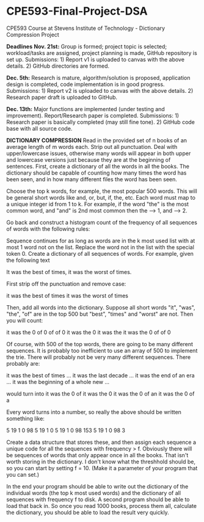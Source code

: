 # CPE593-Final-Project-DSA
CPE593 Course at Stevens Institute of Technology - Dictionary Compression Project

**Deadlines**
**Nov. 21st:** Group is formed; project topic is selected; workload/tasks are assigned,
project planning is made, GitHub repository is set up. Submissions: 1) Report v1
is uploaded to canvas with the above details. 2) GitHub directories are formed.

**Dec. 5th:** Research is mature, algorithm/solution is proposed, application design is
completed, code implementation is in good progress. Submissions: 1) Report v2
is uploaded to canvas with the above details. 2) Research paper draft is uploaded
to GitHub.

**Dec. 13th:** Major functions are implemented (under testing and improvement).
Report/Research paper is completed. Submissions: 1) Research paper is basically
completed (may still fine tone). 2) GitHub code base with all source code.

**DICTIONARY COMPRESSION**
Read in the provided set of n books of an average length of m words each. Strip out all punctuation. Deal with upper/lowercase issues, otherwise many words will appear in both upper and lowercase versions just because they are at the beginning of sentences. First, create a dictionary of all the words in all the books. The dictionary should be capable of counting how many times the word has been seen, and in how many different files the word has been seen.

Choose the top k words, for example, the most popular 500 words. This will be general short words like and, or, but, if, the, etc. Each word must map to a unique integer id from 1 to k. For example, if the word "the" is the most common word, and "and" is 2nd most common then the --> 1, and --> 2.

Go back and construct a histogram count of the frequency of all sequences of words with the following rules:

Sequence continues for as long as words are in the k most used list with at most 1 word not on the list.
Replace the word not in the list with the special token 0.
Create a dictionary of all sequences of words.
For example, given the following text

It was the best of times, it was the worst of times.

First strip off the punctuation and remove case:

it was the best of times it was the worst of times

Then, add all words into the dictionary. Suppose all short words "it", "was", "the", "of" are in the top 500 but "best", "times" and "worst" are not. Then you will count:

it was the 0 of 0 of of 0 it was the 0 it was the it was the 0 of of 0

Of course, with 500 of the top words, there are going to be many different sequences. It is probably too inefficient to use an array of 500 to implement the trie. There will probably not be very many different sequences. There probably are:

it was the best of times ... it was the last decade ... it was the end of an era ... it was the beginning of a whole new ...

would turn into it was the 0 of it was the 0 it was the 0 of an it was the 0 of a

Every word turns into a number, so really the above should be written something like:

5 19 1 0 98 5 19 1 0 5 19 1 0 98 153 5 19 1 0 98 3

Create a data structure that stores these, and then assign each sequence a unique code for all the sequences with frequency > f. Obviously there will be sequences of words that only appear once in all the books. That isn't worth storing in the dictionary. I don't know what the threshhold should be, so you can start by setting f = 10. (Make it a parameter of your program that you can set.)

In the end your program should be able to write out the dictionary of the individual words (the top k most used words) and the dictionary of all sequences with frequency f to disk. A second program should be able to load that back in. So once you read 1000 books, process them all, calculate the dictionary, you should be able to load the result very quickly.
